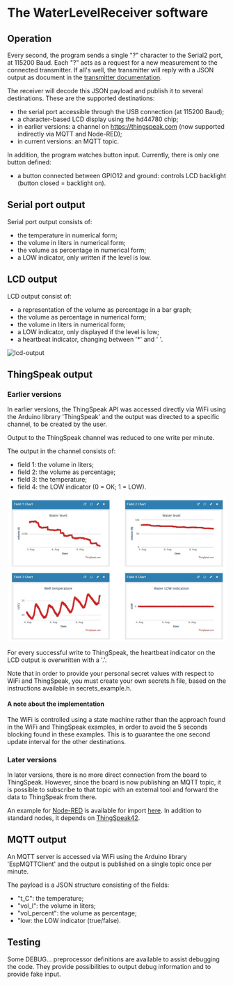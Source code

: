 # The WaterLevelReceiver software

## Operation

Every second, the program sends a single "?" character to the Serial2 port, at 115200 Baud.
Each "?" acts as a request for a new measurement to the connected transmitter.
If all's well, the transmitter will reply with a JSON output as document in the [transmitter documentation](water-level-transmitter-software.md).

The receiver will decode this JSON payload and publish it to several destinations.
These are the supported destinations:
- the serial port accessible through the USB connection (at 115200 Baud);
- a character-based LCD display using the hd44780 chip;
- in earlier versions: a channel on https://thingspeak.com (now supported indirectly via MQTT and Node-RED);
- in current versions: an MQTT topic.

In addition, the program watches button input.
Currently, there is only one button defined:
- a button connected between GPIO12 and ground: controls LCD backlight (button closed = backlight on).

## Serial port output

Serial port output consists of:
- the temperature in numerical form;
- the volume in liters in numerical form;
- the volume as percentage in numerical form;
- a LOW indicator, only written if the level is low.

## LCD output

LCD output consist of:
- a representation of the volume as percentage in a bar graph;
- the volume as percentage in numerical form;
- the volume in liters in numerical form;
- a LOW indicator, only displayed if the level is low;
- a heartbeat indicator, changing between '*' and ' '.

![lcd-output](lcd-output.jpg)

## ThingSpeak output

### Earlier versions

In earlier versions, the ThingSpeak API was accessed directly via WiFi using the Arduino library 'ThingSpeak'
and the output was directed to a specific channel, to be created by the user.

Output to the ThingSpeak channel was reduced to one write per minute.

The output in the channel consists of:
- field 1: the volume in liters;
- field 2: the volume as percentage;
- field 3: the temperature;
- field 4: the LOW indicator (0 = OK; 1 = LOW).

![thingspeak-output](thingspeak-output.jpg)

For every successful write to ThingSpeak, the heartbeat indicator on the LCD output is overwritten with a '.'.

Note that in order to provide your personal secret values with respect to WiFi and ThingSpeak,
you must create your own secrets.h file, based on the instructions available in secrets_example.h.

#### A note about the implementation

The WiFi is controlled using a state machine rather than the approach found in the WiFi
and ThingSpeak examples, in order to avoid the 5 seconds blocking found in these examples.
This is to guarantee the one second update interval for the other destinations.

### Later versions

In later versions, there is no more direct connection from the board to ThingSpeak.
However, since the board is now publishing an MQTT topic, it is possible to subscribe to that topic with an external tool
and forward the data to ThingSpeak from there.

An example for [Node-RED](https://nodered.org/) is available for import [here](WaterlevelToThingspeakFlow.json).
In addition to standard nodes, it depends on [ThingSpeak42](https://github.com/clough42/node-red-contrib-thingspeak42). 

## MQTT output

An MQTT server is accessed via WiFi using the Arduino library 'EspMQTTClient'
and the output is published on a single topic once per minute.

The payload is a JSON structure consisting of the fields:
- "t_C": the temperature;
- "vol_l": the volume in liters;
- "vol_percent": the volume as percentage;
- "low: the LOW indicator (true/false).

## Testing

Some DEBUG... preprocessor definitions are available to assist debugging the code.
They provide possibilities to output debug information and to provide fake input.
